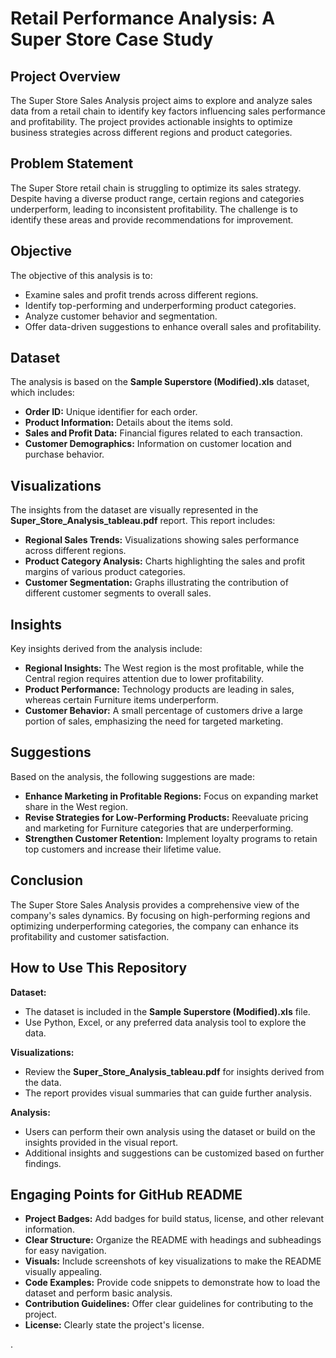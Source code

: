 <body>
<h1>Retail Performance Analysis: A Super Store Case Study</h1>
<h2>Project Overview</h2>
<p>
    The Super Store Sales Analysis project aims to explore and analyze sales data from a retail chain to identify key factors influencing sales performance and profitability. The project provides actionable insights to optimize business strategies across different regions and product categories.
</p>
<h2>Problem Statement</h2>
<p>
    The Super Store retail chain is struggling to optimize its sales strategy. Despite having a diverse product range, certain regions and categories underperform, leading to inconsistent profitability. The challenge is to identify these areas and provide recommendations for improvement.
</p>
<h2>Objective</h2>
<p>The objective of this analysis is to:</p>
<ul>
    <li>Examine sales and profit trends across different regions.</li>
    <li>Identify top-performing and underperforming product categories.</li>
    <li>Analyze customer behavior and segmentation.</li>
    <li>Offer data-driven suggestions to enhance overall sales and profitability.</li>
</ul>
<h2>Dataset</h2>
<p>
    The analysis is based on the <strong>Sample Superstore (Modified).xls</strong> dataset, which includes:
</p>
<ul>
    <li><strong>Order ID:</strong> Unique identifier for each order.</li>
    <li><strong>Product Information:</strong> Details about the items sold.</li>
    <li><strong>Sales and Profit Data:</strong> Financial figures related to each transaction.</li>
    <li><strong>Customer Demographics:</strong> Information on customer location and purchase behavior.</li>
</ul>
<h2>Visualizations</h2>
<p>
    The insights from the dataset are visually represented in the <strong>Super_Store_Analysis_tableau.pdf</strong> report. This report includes:
</p>
<ul>
    <li><strong>Regional Sales Trends:</strong> Visualizations showing sales performance across different regions.</li>
    <li><strong>Product Category Analysis:</strong> Charts highlighting the sales and profit margins of various product categories.</li>
    <li><strong>Customer Segmentation:</strong> Graphs illustrating the contribution of different customer segments to overall sales.</li>
</ul>
<h2>Insights</h2>
<p>Key insights derived from the analysis include:</p>
<ul>
    <li><strong>Regional Insights:</strong> The West region is the most profitable, while the Central region requires attention due to lower profitability.</li>
    <li><strong>Product Performance:</strong> Technology products are leading in sales, whereas certain Furniture items underperform.</li>
    <li><strong>Customer Behavior:</strong> A small percentage of customers drive a large portion of sales, emphasizing the need for targeted marketing.</li>
</ul>
<h2>Suggestions</h2>
<p>Based on the analysis, the following suggestions are made:</p>
<ul>
    <li><strong>Enhance Marketing in Profitable Regions:</strong> Focus on expanding market share in the West region.</li>
    <li><strong>Revise Strategies for Low-Performing Products:</strong> Reevaluate pricing and marketing for Furniture categories that are underperforming.</li>
    <li><strong>Strengthen Customer Retention:</strong> Implement loyalty programs to retain top customers and increase their lifetime value.</li>
</ul>
<h2>Conclusion</h2>
<p>
    The Super Store Sales Analysis provides a comprehensive view of the company's sales dynamics. By focusing on high-performing regions and optimizing underperforming categories, the company can enhance its profitability and customer satisfaction.
</p>
<h2>How to Use This Repository</h2>
<p><strong>Dataset:</strong></p>
<ul>
    <li>The dataset is included in the <strong>Sample Superstore (Modified).xls</strong> file.</li>
    <li>Use Python, Excel, or any preferred data analysis tool to explore the data.</li>
</ul>
<p><strong>Visualizations:</strong></p>
<ul>
    <li>Review the <strong>Super_Store_Analysis_tableau.pdf</strong> for insights derived from the data.</li>
    <li>The report provides visual summaries that can guide further analysis.</li>
</ul>
<p><strong>Analysis:</strong></p>
<ul>
    <li>Users can perform their own analysis using the dataset or build on the insights provided in the visual report.</li>
    <li>Additional insights and suggestions can be customized based on further findings.</li>
</ul>
<h2>Engaging Points for GitHub README</h2>
<ul>
    <li><strong>Project Badges:</strong> Add badges for build status, license, and other relevant information.</li>
    <li><strong>Clear Structure:</strong> Organize the README with headings and subheadings for easy navigation.</li>
    <li><strong>Visuals:</strong> Include screenshots of key visualizations to make the README visually appealing.</li>
    <li><strong>Code Examples:</strong> Provide code snippets to demonstrate how to load the dataset and perform basic analysis.</li>
    <li><strong>Contribution Guidelines:</strong> Offer clear guidelines for contributing to the project.</li>
    <li><strong>License:</strong> Clearly state the project's license.</li>
</ul>

</body>.
